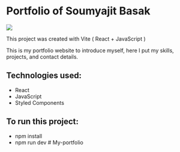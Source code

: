 # Portfolio of Soumyajit Basak

<img src ="https://github.com/soumyajiitt/Portfolio/blob/master/src/assets/Work4.png" />

This project was created with Vite ( React + JavaScript )

This is my portfolio website to introduce myself, here I put my skills, projects, and contact details.

## Technologies used:
- React
- JavaScript
- Styled Components
 
## To run this project:
- npm install
- npm run dev
#   M y - p o r t f o l i o  
 